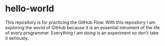 # hello-world
This repository is for practicing the GitHub Flow.
With this repository I am exploring the world of GitHub because it is an essential intrument of the life of every programmer. 
Everything I am doing is an experiment so don't take it seriously.

